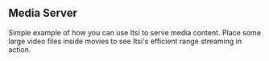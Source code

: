 ## Media Server
Simple example of how you can use Itsi to serve media content.
Place some large video files inside movies to see Itsi's efficient range streaming in action.
